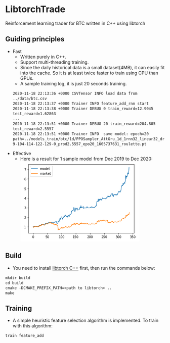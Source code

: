 # LibtorchTrade
Reinforcement learning trader for BTC written in C++ using libtorch

## Guiding principles
* Fast
    * Written purely in C++.
    * Support multi-threading training.
    * Since the daily historical data is a small dataset(4MB), it can easily fit into the cache. So it is at least twice faster to train using CPU than GPUs.
    * A sample training log, it is just 20 seconds training.
    ```
    2020-11-18 22:13:36 +0000 CSVTensor INFO load data from ../data/btc.csv
    2020-11-18 22:13:37 +0000 Trainer INFO feature_add_rnn start
    2020-11-18 22:13:38 +0000 Trainer DEBUG 0 train_reward=12.9045 test_reward=1.62863
    ...
    2020-11-18 22:13:51 +0000 Trainer DEBUG 20 train_reward=204.805 test_reward=2.5557
    2020-11-18 22:13:51 +0000 Trainer INFO  save model: epoch=20 path=../models_train/btc/1d/PPOSampler_AttGru_1d_1rnn32_linear32_drop0.2_nlen30_Adam_8-9-104-114-122-129-0_prod2.5557_epo20_1605737631_roulette.pt
    ```
* Effective
    * Here is a result for 1 sample model from Dec 2019 to Dec 2020:
    ![alt text](https://github.com/kownse/LibtorchTrade/blob/main/image/result.png "Logo Title Text 1")
    

## Build
* You need to install [libtorch C++](https://pytorch.org/cppdocs/) first, then run the commands below:
```
mkdir build
cd build
cmake -DCMAKE_PREFIX_PATH=<path to libtorch> ..
make
```

## Training
* A simple heuristic feature selection algorithm is implemented. To train with this algorithm:
```
train feature_add
```
